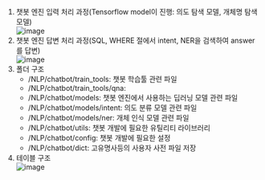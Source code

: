 1. 챗봇 엔진 입력 처리 과정(Tensorflow model이 진행: 의도 탐색 모델, 개체명 탐색 모델) <br>![image](https://user-images.githubusercontent.com/84116509/177794805-a8e52b99-c11e-422e-8478-5bbe95f55aea.png)
2. 챗봇 엔진 답변 처리 과정(SQL, WHERE 절에서 intent, NER을 검색하여 answer를 답변) <br>![image](https://user-images.githubusercontent.com/84116509/177794837-eb75c0b6-d48f-40e7-9a83-05ef71fd3255.png)
3. 폴더 구조
   - /NLP/chatbot/train_tools: 챗봇 학습툴 관련 파일
   - /NLP/chatbot/train_tools/qna: 
   - /NLP/chatbot/models: 챗봇 엔진에서 사용하는 딥러닝 모델 관련 파일
   - /NLP/chatbot/models/intent: 의도 분류 모델 관련 파일
   - /NLP/chatbot/models/ner: 개체 인식 모델 관련 파일
   - /NLP/chatbot/utils: 챗봇 개발에 필요한 유틸리티 라이브러리
   - /NLP/chatbot/config: 챗봇 개발에 필요한 설정
   - /NLP/chatbot/dict: 고유명사등의 사용자 사전 파일 저장
4. 테이블 구조 <Br>![image](https://user-images.githubusercontent.com/84116509/177794926-b43ef4d7-d1f0-4865-8b70-825e457c3d62.png)
